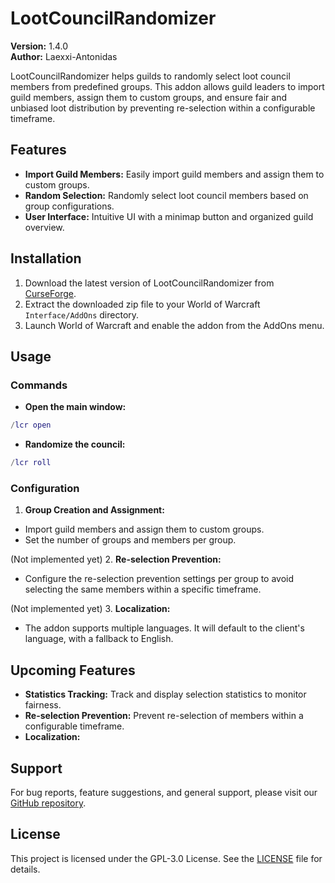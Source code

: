 # LootCouncilRandomizer

**Version:** 1.4.0  
**Author:** Laexxi-Antonidas

LootCouncilRandomizer helps guilds to randomly select loot council members from predefined groups. This addon allows guild leaders to import guild members, assign them to custom groups, and ensure fair and unbiased loot distribution by preventing re-selection within a configurable timeframe.

## Features

- **Import Guild Members:** Easily import guild members and assign them to custom groups.
- **Random Selection:** Randomly select loot council members based on group configurations.
- **User Interface:** Intuitive UI with a minimap button and organized guild overview.

## Installation

1. Download the latest version of LootCouncilRandomizer from [CurseForge](https://www.curseforge.com).
2. Extract the downloaded zip file to your World of Warcraft `Interface/AddOns` directory.
3. Launch World of Warcraft and enable the addon from the AddOns menu.

## Usage

### Commands

- **Open the main window:**

```lua
/lcr open
```

- **Randomize the council:**

```lua
/lcr roll
```

### Configuration

1. **Group Creation and Assignment:**

- Import guild members and assign them to custom groups.
- Set the number of groups and members per group.

(Not implemented yet) 2. **Re-selection Prevention:**

- Configure the re-selection prevention settings per group to avoid selecting the same members within a specific timeframe.

(Not implemented yet) 3. **Localization:**

- The addon supports multiple languages. It will default to the client's language, with a fallback to English.

## Upcoming Features

- **Statistics Tracking:** Track and display selection statistics to monitor fairness.
- **Re-selection Prevention:** Prevent re-selection of members within a configurable timeframe.
- **Localization:**

## Support

For bug reports, feature suggestions, and general support, please visit our [GitHub repository](https://github.com/Laexxi/LootCouncilRandomizer).

## License

This project is licensed under the GPL-3.0 License. See the [LICENSE](LICENSE) file for details.
